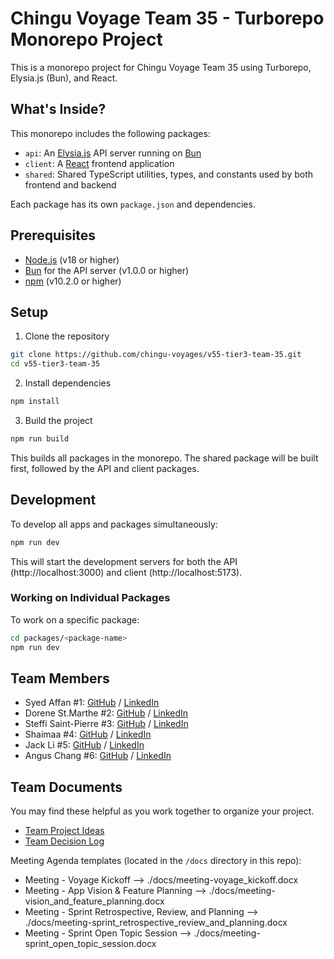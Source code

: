 # Chingu Voyage Team 35 - Turborepo Monorepo Project

This is a monorepo project for Chingu Voyage Team 35 using Turborepo, Elysia.js (Bun), and React.

## What's Inside?

This monorepo includes the following packages:

- `api`: An [Elysia.js](https://elysiajs.com/) API server running on [Bun](https://bun.sh/)
- `client`: A [React](https://react.dev/) frontend application
- `shared`: Shared TypeScript utilities, types, and constants used by both frontend and backend

Each package has its own `package.json` and dependencies.

## Prerequisites

- [Node.js](https://nodejs.org/en/) (v18 or higher)
- [Bun](https://bun.sh/) for the API server (v1.0.0 or higher)
- [npm](https://www.npmjs.com/) (v10.2.0 or higher)

## Setup

1. Clone the repository

```bash
git clone https://github.com/chingu-voyages/v55-tier3-team-35.git
cd v55-tier3-team-35
```

2. Install dependencies

```bash
npm install
```

3. Build the project

```bash
npm run build
```

This builds all packages in the monorepo. The shared package will be built first, followed by the API and client packages.

## Development

To develop all apps and packages simultaneously:

```bash
npm run dev
```

This will start the development servers for both the API (http://localhost:3000) and client (http://localhost:5173).

### Working on Individual Packages

To work on a specific package:

```bash
cd packages/<package-name>
npm run dev
```

## Team Members

- Syed Affan #1: [GitHub](http://github.com/affan880) / [LinkedIn](http://linkedin.com/in/syed-affan/)
- Dorene St.Marthe #2: [GitHub](https://github.com/Dorene-StMarthe) / [LinkedIn](https://www.linkedin.com/in/dorenestmarthe/)
- Steffi Saint-Pierre #3: [GitHub](https://github.com/stefley1509) / [LinkedIn](https://www.linkedin.com/in/steffisp/)
- Shaimaa #4: [GitHub](https://github.com/Shaimaa01) / [LinkedIn](https://www.linkedin.com/in/shaimaa-kamel-818bab31b/)
- Jack Li #5: [GitHub](https://github.com/jackli921) / [LinkedIn](https://www.linkedin.com/in/jackli0707/)
- Angus Chang #6: [GitHub](https://github.com/changangus) / [LinkedIn](https://www.linkedin.com/in/changangus/)

## Team Documents

You may find these helpful as you work together to organize your project.

- [Team Project Ideas](./docs/team_project_ideas.md)
- [Team Decision Log](./docs/team_decision_log.md)

Meeting Agenda templates (located in the `/docs` directory in this repo):

- Meeting - Voyage Kickoff --> ./docs/meeting-voyage_kickoff.docx
- Meeting - App Vision & Feature Planning --> ./docs/meeting-vision_and_feature_planning.docx
- Meeting - Sprint Retrospective, Review, and Planning --> ./docs/meeting-sprint_retrospective_review_and_planning.docx
- Meeting - Sprint Open Topic Session --> ./docs/meeting-sprint_open_topic_session.docx